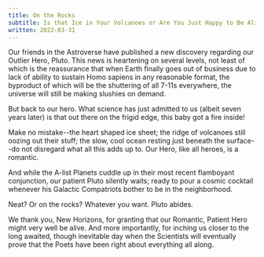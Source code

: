 ```yaml
---
title: On the Rocks
subtitle: Is that Ice in Your Volcanoes or Are You Just Happy to Be Alive?
written: 2022-03-31
---
```


Our friends in the Astroverse have published a new discovery regarding our Outlier Hero, Pluto. This news is heartening on several levels, not least of which is the reassurance that when Earth finally goes out of business due to lack of ability to sustain Homo sapiens in any reasonable format, the byproduct of which will be the shuttering of all 7-11s everywhere, the universe will still be making slushies on demand.



But back to our hero. What science has just admitted to us (albeit seven years later) is that out there on the frigid edge, this baby got a fire inside!  



Make no mistake--the heart shaped ice sheet; the ridge of volcanoes still oozing out their stuff; the slow, cool ocean resting just beneath the surface--do not disregard what all this adds up to.  Our Hero, like all heroes, is a romantic.



And while the A-list Planets cuddle up in their most recent flamboyant conjunction, our patient Pluto silently waits; ready to pour a cosmic cocktail whenever his Galactic Compatriots bother to be in the neighborhood.  



Neat?  Or on the rocks?  Whatever you want.  Pluto abides.



We thank you, New Horizons, for granting that our Romantic, Patient Hero might very well be alive.  And more importantly, for inching us closer to the long awaited, though inevitable day when the Scientists will eventually prove that the Poets have been right about everything all along.